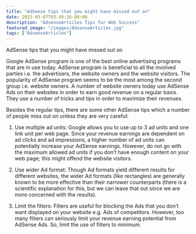 ```yaml
---
title: "AdSense tips that you might have missed out on"
date: 2023-05-07T03:49:26-08:00
description: "AdsenseArticles Tips for Web Success"
featured_image: "/images/AdsenseArticles.jpg"
tags: ["AdsenseArticles"]
---
```


AdSense tips that you might have missed out on

Google AdSense program is one of the best online advertising programs that are in use today. AdSense program is beneficial to all the involved parties i.e. the advertisers, the website owners and the website visitors. The popularity of AdSense program seems to be the most among the second group i.e. website owners. A number of website owners today use AdSense Ads on their websites in order to earn good revenue on a regular basis. They use a number of tricks and tips in order to maximize their revenues. 

Besides the regular tips, there are some other AdSense tips which a number of people miss out on unless they are very careful: 

1.	Use multiple ad units: Google allows you to use up to 3 ad units and one link unit per web page. Since your revenue earnings are dependent on ad clicks and ad impressions, a higher number of ad units can potentially increase your AdSense earnings. However, do not go with the maximum allowed ad units if you don’t have enough content on your web page; this might offend the website visitors.

2.	Use wider Ad format: Though Ad formats yield different results for different websites, the wider Ad formats (like rectangles) are generally known to be more effective than their narrower counterparts (there is a scientific explanation for this, but we can leave that out since we are more concerned with the results).

3.	Limit the filters: Filters are useful for blocking the Ads that you don’t want displayed on your website e.g. Ads of competitors. However, too many filters can seriously limit your revenue earning potential from AdSense Ads. So, limit the use of filters to minimum. 
